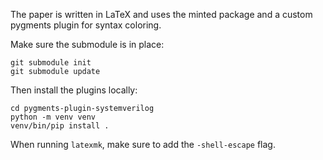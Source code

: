 The paper is written in LaTeX and uses the minted package and a custom pygments plugin for syntax coloring.

Make sure the submodule is in place:

```
git submodule init
git submodule update
```

Then install the plugins locally:

```
cd pygments-plugin-systemverilog
python -m venv venv
venv/bin/pip install .
```

When running `latexmk`, make sure to add the `-shell-escape` flag.